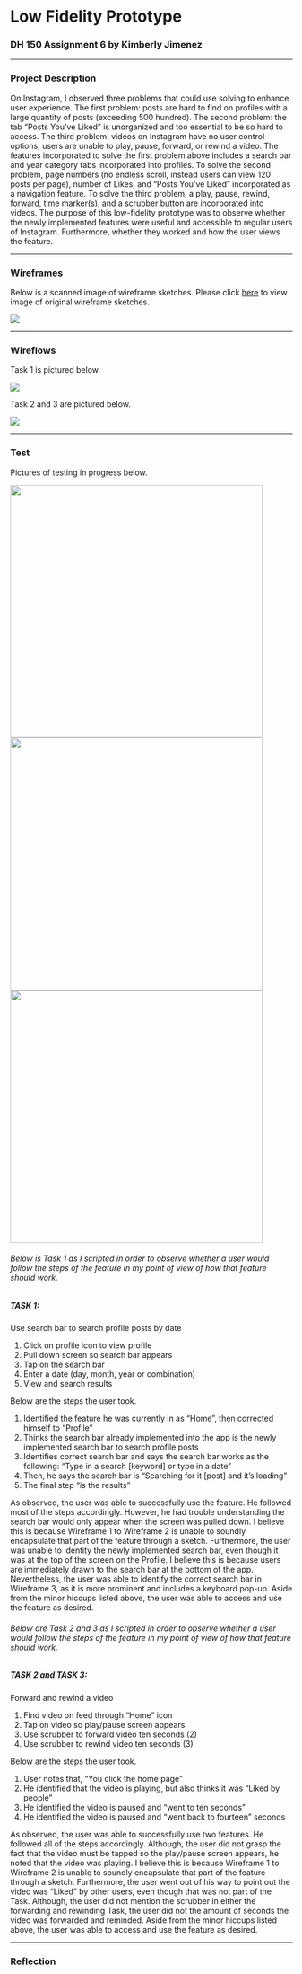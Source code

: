 # Low Fidelity Prototype

### DH 150 Assignment 6 by Kimberly Jimenez

---
### Project Description

On Instagram, I observed three problems that could use solving to enhance user experience. The first problem: posts are hard to find on profiles with a large quantity of posts (exceeding 500 hundred). The second problem: the tab “Posts You’ve Liked” is unorganized and too essential to be so hard to access. The third problem: videos on Instagram have no user control options; users are unable to play, pause, forward, or rewind a video. The features incorporated to solve the first problem above includes a search bar and year category tabs incorporated into profiles. To solve the second problem, page numbers (no endless scroll, instead users can view 120 posts per page), number of Likes, and “Posts You’ve Liked” incorporated as a navigation feature. To solve the third problem, a play, pause, rewind, forward, time marker(s), and a scrubber button are incorporated into videos. The purpose of this low-fidelity prototype was to observe whether the newly implemented features were useful and accessible to regular users of Instagram. Furthermore, whether they worked and how the user views the feature. 

---
### Wireframes

Below is a scanned image of wireframe sketches. Please click [here](https://github.com/kj121497/kj5/blob/master/IMG_6321.jpg) to view image of original wireframe sketches.

<img src="CLICKING B-page-001.jpg">

---
### Wireflows

Task 1 is pictured below.

<img src="6 VA MI-page-001.jpg">

Task 2 and 3 are pictured below.

<img src="COMMEN1 2-page-001.jpg">

---
### Test

Pictures of testing in progress below.

<img src="IMG_6322.jpg" width="450">

<img src="IMG_6324.jpg" width="450">

<img src="IMG_6323.jpg" width="450">

###### Below is Task 1 as I scripted in order to observe whether a user would follow the steps of the feature in my point of view of how that feature should work. 

##### TASK 1: 
Use search bar to search profile posts by date

1. Click on profile icon to view profile
2. Pull down screen so search bar appears
3. Tap on the search bar
4. Enter a date (day, month, year or combination)
5. View and search results

Below are the steps the user took.

1. Identified the feature he was currently in as “Home”, then corrected himself to “Profile” 
2. Thinks the search bar already implemented into the app is the newly implemented search bar to search profile posts
3. Identifies correct search bar and says the search bar works as the following: “Type in a search [keyword] or type in a date” 
4. Then, he says the search bar is “Searching for it [post] and it’s loading”
5. The final step “is the results”

As observed, the user was able to successfully use the feature. He followed most of the steps accordingly. However, he had trouble understanding the search bar would only appear when the screen was pulled down. I believe this is because Wireframe 1 to Wireframe 2 is unable to soundly encapsulate that part of the feature through a sketch. Furthermore, the user was unable to identity the newly implemented search bar, even though it was at the top of the screen on the Profile. I believe this is because users are immediately drawn to the search bar at the bottom of the app. Nevertheless, the user was able to identify the correct search bar in Wireframe 3, as it is more prominent and includes a keyboard pop-up. Aside from the minor hiccups listed above, the user was able to access and use the feature as desired. 

###### Below are Task 2 and 3 as I scripted in order to observe whether a user would follow the steps of the feature in my point of view of how that feature should work. 

##### TASK 2 and TASK 3: 
Forward and rewind a video

1. Find video on feed through “Home” icon
2. Tap on video so play/pause screen appears
3. Use scrubber to forward video ten seconds (2)
4. Use scrubber to rewind video ten seconds (3)

Below are the steps the user took.

1. User notes that, “You click the home page”
2. He identified that the video is playing, but also thinks it was “Liked by people”
3. He identified the video is paused and “went to ten seconds”
4. He identified the video is paused and “went back to fourteen” seconds 

As observed, the user was able to successfully  use two features. He followed all of the steps accordingly. Although, the user did not grasp the fact that the video must be tapped so the play/pause screen appears, he noted that the video was playing. I believe this is because Wireframe 1 to Wireframe 2 is unable to soundly encapsulate that part of the feature through a sketch. Furthermore, the user went out of his way to point out the video was “Liked” by other users, even though that was not part of the Task. Although, the user did not mention the scrubber in either the forwarding and rewinding Task, the user did not the amount of seconds the video was forwarded and reminded. Aside from the minor hiccups listed above, the user was able to access and use the feature as desired. 

---
### Reflection
